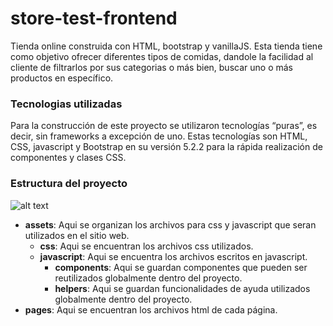 # store-test-frontend
Tienda online construida con HTML, bootstrap y vanillaJS. Esta tienda tiene como objetivo ofrecer diferentes tipos de comidas, dandole la facilidad al cliente de filtrarlos por sus categorias
o más bien, buscar uno o más productos en específico.

### Tecnologias utilizadas
Para la construcción de este proyecto se utilizaron tecnologías “puras”, es decir, sin frameworks a excepción de uno. Estas tecnologías son HTML, CSS, javascript y Bootstrap en su versión 5.2.2 para la rápida realización de componentes y clases CSS.

### Estructura del proyecto
![alt text](https://res.cloudinary.com/dnh6zyzds/image/upload/v1668289822/estructura_acnarh.png)

- **assets**: Aqui se organizan los archivos para css y javascript que seran utilizados en el sitio web.
  - **css**: Aqui se encuentran los archivos css utilizados.
  - **javascript**: Aqui se encuentra los archivos escritos en javascript.
    - **components**: Aqui se guardan componentes que pueden ser reutilizados globalmente dentro del proyecto.
    - **helpers**: Aqui se guardan funcionalidades de ayuda utilizados globalmente dentro del proyecto.
- **pages**: Aqui se encuentran los archivos html de cada página.
